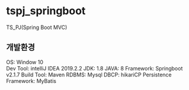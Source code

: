 # tspj_springboot
TS_PJ(Spring Boot MVC)
## 개발환경
OS: Window 10<br>
Dev Tool: intelliJ IDEA 2019.2.2
JDK: 1.8
JAVA: 8
Framework: Springboot v2.1.7
Build Tool: Maven
RDBMS: Mysql
DBCP: hikariCP
Persistence Framework: MyBatis
